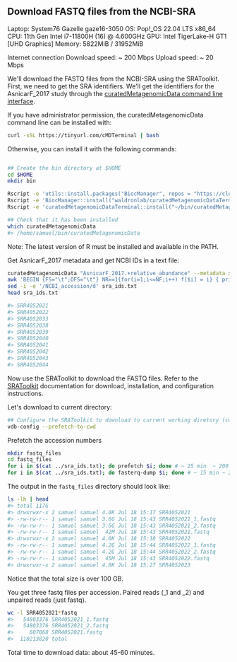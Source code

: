 ## Download FASTQ files from the NCBI-SRA

Laptop: System76 Gazelle gaze16-3050
OS: Pop!_OS 22.04 LTS x86_64
CPU: 11th Gen Intel i7-11800H (16) @ 4.600GHz
GPU: Intel TigerLake-H GT1 [UHD Graphics]
Memory: 5822MiB / 31952MiB

Internet connection
Download speed: ~ 200 Mbps
Upload speed: ~ 20 Mbps

We'll download the FASTQ files from the NCBI-SRA using the SRAToolkit. First,
we need to get the SRA identifiers. We'll get the identifiers for the 
AsnicarF_2017 study through the 
[curatedMetagenomicData command line interface](https://github.com/waldronlab/curatedMetagenomicDataTerminal).

If you have administrator permission, the curatedMetagenomicData command line 
can be installed with:

```bash
curl -sSL https://tinyurl.com/cMDTerminal | bash
```

Otherwise, you can install it with the following commands: 

```bash

## Create the bin directory at $HOME
cd $HOME
mkdir bin

Rscript -e 'utils::install.packages("BiocManager", repos = "https://cloud.r-project.org/")'
Rscript -e 'BiocManager::install("waldronlab/curatedMetagenomicDataTerminal")'
Rscript -e 'curatedMetagenomicDataTerminal::install("~/bin/curatedMetagenomicData")'

## Check that it has been installed
which curatedMetagenomicData
#> /home/samuel/bin/curatedMetagenomicData
```

Note: The latest version of R must be installed and available in the PATH.

Get AsnicarF_2017 metadata and get NCBI IDs in a text file:

```bash
curatedMetagenomicData "AsnicarF_2017.+relative_abundance" --metadata > AsnicarF_2017_metadata.tsv
awk 'BEGIN {FS="\t";OFS="\t"} NR==1{for(i=1;i<=NF;i++) f[$i] = i} { print $(f["NCBI_accession"]) }' AsnicarF_2017_metadata.tsv > sra_ids.txt
sed -i -e '/NCBI_accession/d' sra_ids.txt
head sra_ids.txt

#> SRR4052021
#> SRR4052022
#> SRR4052033
#> SRR4052038
#> SRR4052039
#> SRR4052040
#> SRR4052041
#> SRR4052042
#> SRR4052043
#> SRR4052044
```

Now use the SRAToolkit to download the FASTQ files. Refer to the
[SRAToolkit](https://github.com/ncbi/sra-tools/wiki) documentation for download, installation, and configuration
instructions.

Let's download to current directory:

```bash
## Configure the SRAToolkit to download to current working diretory (cwd)
vdb-config --prefetch-to-cwd
```

Prefetch the accession numbers

```bash
mkdir fastq_files
cd fastq_files
for i in $(cat ../sra_ids.txt); do prefetch $i; done # ~ 25 min  ~ 200 Mbps 
for i in $(cat ../sra_ids.txt); do fasterq-dump $i; done # ~ 15 min ~ 200 Mbps 

```

The output in the `fastq_files` directory should look like:

```bash
ls -lh | head
#> total 117G
#> drwxrwxr-x 2 samuel samuel 4.0K Jul 18 15:17 SRR4052021
#> -rw-rw-r-- 1 samuel samuel 3.6G Jul 18 15:43 SRR4052021_1.fastq
#> -rw-rw-r-- 1 samuel samuel 3.6G Jul 18 15:43 SRR4052021_2.fastq
#> -rw-rw-r-- 1 samuel samuel  42M Jul 18 15:43 SRR4052021.fastq
#> drwxrwxr-x 2 samuel samuel 4.0K Jul 18 15:18 SRR4052022
#> -rw-rw-r-- 1 samuel samuel 4.2G Jul 18 15:44 SRR4052022_1.fastq
#> -rw-rw-r-- 1 samuel samuel 4.2G Jul 18 15:44 SRR4052022_2.fastq
#> -rw-rw-r-- 1 samuel samuel  45M Jul 18 15:43 SRR4052022.fastq
#> drwxrwxr-x 2 samuel samuel 4.0K Jul 18 15:27 SRR4052023
```

Notice that the total size is over 100 GB.

You get three fastq files per accession. Paired reads (\_1 and \_2) and
unpaired reads (just fastq).


```bash
wc -l SRR4052021*fastq
#>   54803376 SRR4052021_1.fastq
#>   54803376 SRR4052021_2.fastq
#>     607068 SRR4052021.fastq
#>  110213820 total
```


Total time to download data: about 45-60 minutes.





